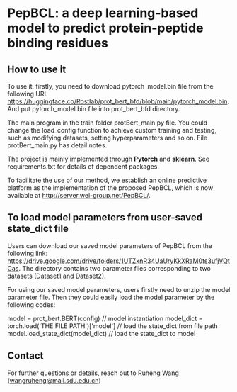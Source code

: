 # PepBCL: a deep learning-based model to predict protein-peptide binding residues



## How to use it

To use it, firstly, you need to download pytorch_model.bin file from the following URL https://huggingface.co/Rostlab/prot_bert_bfd/blob/main/pytorch_model.bin. And put pytorch_model.bin file into prot_bert_bfd directory.


The main program in the train folder protBert_main.py file. You could change the load_config function to achieve custom training and testing, such as modifying datasets, setting hyperparameters and so on. File protBert_main.py has detail notes.


The project is mainly implemented through **Pytorch** and **sklearn**. See requirements.txt for details of dependent packages.


To facilitate the use of our method, we establish an online predictive platform as the implementation of the proposed PepBCL, which is now available at http://server.wei-group.net/PepBCL/.

## To load model parameters from user-saved state_dict file

Users can download our saved model parameters of PepBCL from the following link: https://drive.google.com/drive/folders/1UTZxnR34UaUryKkXRaM0ts3ufjVQtCas. The directory contains two parameter files corresponding to two datasets (Dataset1 and Dataset2). 

For using our saved model parameters, users firstly need to unzip the model parameter file. Then they could easily load the model parameter by the following codes:

model = prot_bert.BERT(config)                       // model instantiation
model_dict = torch.load('THE FILE PATH')['model']    // load the state_dict from file path
model.load_state_dict(model_dict)                    // load the state_dict to model

## Contact

For further questions or details, reach out to Ruheng Wang (wangruheng@mail.sdu.edu.cn)
